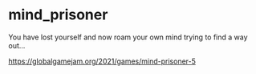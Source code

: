 # mind_prisoner

You have lost yourself and now roam your own mind trying to find a way out...

https://globalgamejam.org/2021/games/mind-prisoner-5
